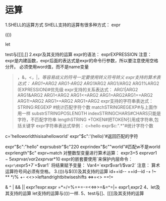 # 运算
1.SHELL的运算方式
SHELL支持的运算有很多种方式：
expr

(())

let

test与[[]],[]
2.expr及其支持的运算
expr的语法：
exprEXPRESSION
注意：
expr是内建函数，expr后面的表达式是expr的命令行参数，所以要注意使用空格分开。
必须使用word值，而不是name变量
>，&，<，|，*等容易歧义的符号一定要使用转义符号转义
expr支持的算术表达式：
ARG1+ARG2
ARG1-ARG2
ARG1*ARG2
ARG1/ARG2
ARG1%ARG2
(EXPRESSION)#优先级
expr支持的关系表达式：
ARG1|ARG2
ARG1&ARG2
ARG1<ARG2
ARG1<=ARG2
ARG1=ARG2ARG1==ARG2
ARG1!=ARG2
ARG1>=ARG2
ARG1>ARG2
expr支持的字符串表达式：
STRING:REGEXP	#统计匹配字符个数
matchSTRINGREGEXP#与上面作用一样
substrSTRINGPOSLENGTH
indexSTRINGCHARS#CHARS只能是字符，不匹配字符串
lengthSTRING
+TOKEN#把TOKEN引用成字符串,包括关键字
expr字符串表达式举例：
c=hello
expr$c:".*"#统计字符个数

c='helloworldthisisahelloworld'
expr"$c":'\(hello\)'#返回匹配的字符

expr"$c":"hello"
exprsubstr"$c"220
exprindex"$c""world"#匹配w不是world
exprlength"$c"
expr+match
对整数型变量进行算术运算：
expr3+5
expr$var1-5
expr$var/$var2
expr$var\*10
expr的嵌套要使用\`来保护内层命令：
`expr\`expr5\+7\`\+$var1`
将结果赋予变量：
Var4=`expr$var1/$var2`
注意：
算术运算符号间必须有空格。
3.(())与$(())及其支持的运算
id++id--
++id--id
-+
!~
**
*/%
+-
<<>>leftandrightbitwiseshifts
<=>=<>
==!=

&
^
|
&&
||
expr?expr:expr
=*=/=%=+=-=<<=>>=&=^=|=
expr1,expr2
4、let及其支持的运算
let支持的运算与(())一样.
5、test与[]、[[]]及其支持的运算

